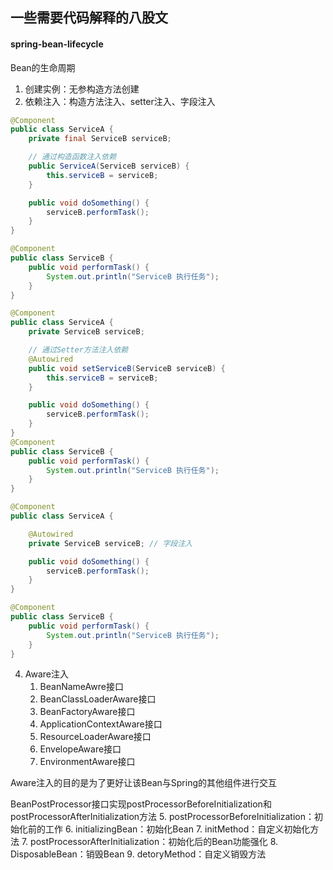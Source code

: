 ## 一些需要代码解释的八股文

#### spring-bean-lifecycle
Bean的生命周期
1. 创建实例：无参构造方法创建
3. 依赖注入：构造方法注入、setter注入、字段注入
```java
@Component
public class ServiceA {
    private final ServiceB serviceB;

    // 通过构造函数注入依赖
    public ServiceA(ServiceB serviceB) {
        this.serviceB = serviceB;
    }

    public void doSomething() {
        serviceB.performTask();
    }
}

@Component
public class ServiceB {
    public void performTask() {
        System.out.println("ServiceB 执行任务");
    }
}
```
```java
@Component
public class ServiceA {
    private ServiceB serviceB;

    // 通过Setter方法注入依赖
    @Autowired
    public void setServiceB(ServiceB serviceB) {
        this.serviceB = serviceB;
    }

    public void doSomething() {
        serviceB.performTask();
    }
}
@Component
public class ServiceB {
    public void performTask() {
        System.out.println("ServiceB 执行任务");
    }
}
```
```java
@Component
public class ServiceA {

    @Autowired
    private ServiceB serviceB; // 字段注入

    public void doSomething() {
        serviceB.performTask();
    }
}

@Component
public class ServiceB {
    public void performTask() {
        System.out.println("ServiceB 执行任务");
    }
}
```
4. Aware注入
   1. BeanNameAwre接口
   2. BeanClassLoaderAware接口
   3. BeanFactoryAware接口
   4. ApplicationContextAware接口
   5. ResourceLoaderAware接口
   6. EnvelopeAware接口
   7. EnvironmentAware接口

Aware注入的目的是为了更好让该Bean与Spring的其他组件进行交互


BeanPostProcessor接口实现postProcessorBeforeInitialization和postProcessorAfterInitialization方法
5. postProcessorBeforeInitialization：初始化前的工作
6. initializingBean：初始化Bean
7. initMethod：自定义初始化方法
7. postProcessorAfterInitialization：初始化后的Bean功能强化
8. DisposableBean：销毁Bean
9. detoryMethod：自定义销毁方法


